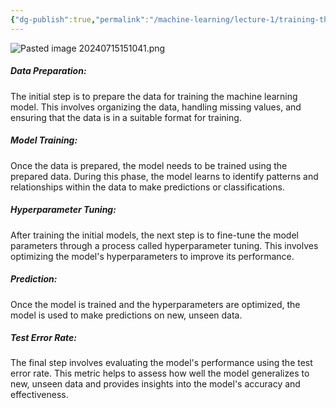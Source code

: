```yaml
---
{"dg-publish":true,"permalink":"/machine-learning/lecture-1/training-the-model/","dgPassFrontmatter":true}
---
```


![Pasted image 20240715151041.png](/img/user/Machine%20Learning/Assests/Pasted%20image%2020240715151041.png)
##### **Data Preparation**:

 The initial step is to prepare the data for training the machine learning model. This involves organizing the data, handling missing values, and ensuring that the data is in a suitable format for training.
    
##### **Model Training**:

Once the data is prepared, the model needs to be trained using the prepared data. During this phase, the model learns to identify patterns and relationships within the data to make predictions or classifications.
    
##### **Hyperparameter Tuning**:

After training the initial models, the next step is to fine-tune the model parameters through a process called hyperparameter tuning. This involves optimizing the model's hyperparameters to improve its performance.
    
##### **Prediction**:

Once the model is trained and the hyperparameters are optimized, the model is used to make predictions on new, unseen data.
    
##### **Test Error Rate**:

The final step involves evaluating the model's performance using the test error rate. This metric helps to assess how well the model generalizes to new, unseen data and provides insights into the model's accuracy and effectiveness.